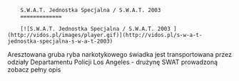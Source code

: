 
        S.W.A.T. Jednostka Specjalna / S.W.A.T. 2003 
        =============
        
        [![S.W.A.T. Jednostka Specjalna / S.W.A.T. 2003 ](http://vidos.pl/images/player.gif)](http://vidos.pl/s-w-a-t-jednostka-specjalna-s-w-a-t-2003)
        
        
 Aresztowana gruba ryba narkotykowego świadka jest transportowana przez odziały Departamentu Policji Los Angeles - drużynę SWAT prowadzoną zobacz pełny opis
    